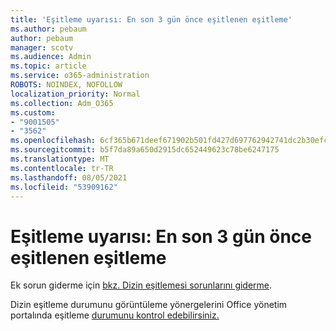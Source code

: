 ```yaml
---
title: 'Eşitleme uyarısı: En son 3 gün önce eşitlenen eşitleme'
ms.author: pebaum
author: pebaum
manager: scotv
ms.audience: Admin
ms.topic: article
ms.service: o365-administration
ROBOTS: NOINDEX, NOFOLLOW
localization_priority: Normal
ms.collection: Adm_O365
ms.custom:
- "9001505"
- "3562"
ms.openlocfilehash: 6cf365b671deef671902b501fd427d697762942741dc2b30efc97b953c5e1878
ms.sourcegitcommit: b5f7da89a650d2915dc652449623c78be6247175
ms.translationtype: MT
ms.contentlocale: tr-TR
ms.lasthandoff: 08/05/2021
ms.locfileid: "53909162"
---
```

# <a name="sync-warning-last-synced-more-than-3-days-ago"></a>Eşitleme uyarısı: En son 3 gün önce eşitlenen eşitleme

Ek sorun giderme için [bkz. Dizin eşitlemesi sorunlarını giderme](https://docs.microsoft.com/office365/enterprise/fix-problems-with-directory-synchronization).

Dizin eşitleme durumunu görüntüleme yönergelerini Office yönetim portalında eşitleme [durumunu kontrol edebilirsiniz.](https://docs.microsoft.com/office365/enterprise/view-directory-synchronization-status)

